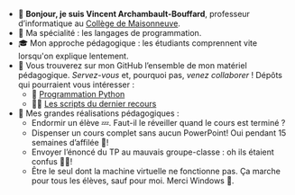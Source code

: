 - 👋 **Bonjour, je suis Vincent Archambault-Bouffard**, professeur d’informatique au [Collège de Maisonneuve](https://www.cmaisonneuve.qc.ca/).  
- 🥇 Ma spécialité : les langages de programmation.
- 🎓 Mon approche pédagogique : les étudiants comprennent vite lorsqu'on explique lentement.
- 🤝 Vous trouverez sur mon GitHub l’ensemble de mon matériel pédagogique. *Servez-vous* et, pourquoi pas, *venez collaborer* ! Dépôts qui pourraient vous intéresser :  
  - 🐍 [Programmation Python](https://archambaultv-prof.github.io/programmation-python/)  
  - 🧙‍♂️ [Les scripts du dernier recours](https://github.com/archambaultv-prof/les-scripts-du-dernier-recours)  
- 🦚 Mes grandes réalisations pédagogiques :  
  - Endormir un élève 💤. Faut-il le réveiller quand le cours est terminé ?  
  - Dispenser un cours complet sans aucun PowerPoint! Oui pendant 15 semaines d’affilée 👏!
  - Envoyer l’énoncé du TP au mauvais groupe-classe : oh ils étaient confus 😵‍💫!
  - Être le seul dont la machine virtuelle ne fonctionne pas. Ça marche pour tous les élèves, sauf pour moi. Merci Windows 🙏.  
